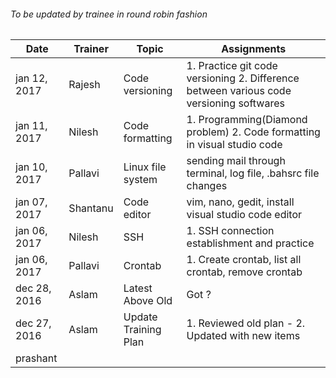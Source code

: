 ###### To be updated by trainee in round robin fashion

Date | Trainer | Topic | Assignments
------------ | ----------|---|----------------------------
jan 12, 2017 | Rajesh | Code versioning | 1. Practice git code versioning 2. Difference between various code versioning softwares
jan 11, 2017 | Nilesh | Code formatting | 1. Programming(Diamond problem) 2. Code formatting in visual studio code
jan 10, 2017 | Pallavi | Linux file system | sending mail through terminal, log file, .bahsrc file changes
jan 07, 2017 | Shantanu | Code editor | vim, nano, gedit, install visual studio code editor
jan 06, 2017 | Nilesh | SSH | 1. SSH connection establishment and practice
jan 06, 2017 | Pallavi | Crontab | 1. Create crontab, list all crontab, remove crontab
dec 28, 2016 | Aslam | Latest Above Old | Got ?
dec 27, 2016 | Aslam | Update Training Plan | 1. Reviewed old plan - 2. Updated with new items
prashant|